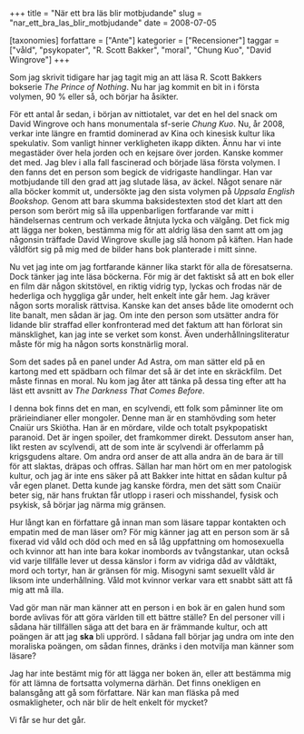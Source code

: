 +++
title = "När ett bra läs blir motbjudande"
slug = "nar_ett_bra_las_blir_motbjudande"
date = 2008-07-05

[taxonomies]
forfattare = ["Ante"]
kategorier = ["Recensioner"]
taggar = ["våld", "psykopater", "R. Scott Bakker", "moral", "Chung Kuo", "David Wingrove"]
+++

Som jag skrivit tidigare har jag tagit mig an att läsa R. Scott Bakkers  bokserie  <em>The Prince of Nothing</em>. Nu har jag kommit en bit in i första volymen, 90 % eller så, och börjar ha åsikter.

För ett antal år sedan, i början av nittiotalet, var det en hel del snack om David Wingrove och hans monumentala sf-serie <em>Chung Kuo</em>. Nu, år 2008, verkar inte längre en framtid dominerad av Kina och kinesisk kultur lika spekulativ. Som vanligt hinner verkligheten ikapp dikten. Ännu har vi inte megastäder över hela jorden och en kejsare över jorden. Kanske kommer det med. Jag blev i alla fall fascinerad och började läsa första volymen. I den fanns det en person som begick de vidrigaste handlingar. Han var motbjudande till den grad att jag slutade läsa, av äckel. Något senare när alla böcker kommit ut, undersökte jag den sista volymen på <em>Uppsala English Bookshop.</em> Genom att bara skumma baksidestexten stod det klart att den person som berört mig så illa uppenbarligen fortfarande var mitt i händelsernas centrum och verkade åtnjuta lycka och välgång. Det fick mig att lägga ner boken, bestämma mig för att aldrig läsa den samt att om jag någonsin träffade David Wingrove skulle jag slå honom på käften. Han hade våldfört sig på mig med de bilder hans bok planterade i mitt sinne.

<!-- more -->

Nu vet jag inte om jag fortfarande känner lika starkt för alla de föresatserna. Dock tänker jag inte läsa böckerna. För mig är det faktiskt så att en bok eller en film där någon skitstövel, en riktig vidrig typ, lyckas och frodas när de hederliga och hyggliga går under, helt enkelt inte går hem. Jag kräver någon sorts moralisk rättvisa. Kanske kan det anses både lite omodernt och lite banalt, men sådan är jag. Om inte den person som utsätter andra för lidande blir straffad eller konfronterad med det faktum att han förlorat sin mänsklighet, kan jag inte se verket som konst. Även underhållningsliteratur måste för mig ha någon sorts konstnärlig moral.

Som det sades på en panel under Ad Astra, om man sätter eld på en kartong med ett spädbarn och filmar det så är det inte en skräckfilm. Det måste finnas en moral. Nu kom jag åter att tänka på dessa ting efter att ha läst ett avsnitt av <em>The Darkness That Comes Before</em>.

I denna bok finns det en man, en scylvendi, ett folk som påminner lite om prärieindianer eller mongoler. Denne man är en stamhövding som heter Cnaiür urs Skiötha. Han är en mördare, vilde och totalt psykpopatiskt paranoid. Det är ingen spoiler, det framkommer direkt. Dessutom anser han, likt resten av scylvendi, att de som inte är scylvendi är offerlamm på krigsgudens altare. Om andra ord anser de att alla andra än de bara är till för att slaktas, dräpas och offras. Sällan har man hört om en mer patologisk kultur, och jag är inte ens säker på att Bakker inte hittat en sådan kultur på vår egen planet. Detta kunde jag kanske fördra, men det sätt som Cnaiür beter sig, när hans fruktan får utlopp i raseri och misshandel, fysisk och psykisk, så börjar jag närma mig gränsen.

Hur långt kan en författare gå innan man som läsare tappar kontakten och empatin med de man läser om? För mig känner jag att en person som är så fixerad vid våld och död och med en så låg uppfattning om homosexuella och kvinnor att han inte bara kokar inombords av tvångstankar, utan också vid varje tillfälle lever ut dessa känslor i form av vidriga dåd av våldtäkt, mord och tortyr, han är gränsen för mig. Misogyni samt sexuellt våld är liksom inte underhållning. Våld mot kvinnor verkar vara ett snabbt sätt att få mig att må illa.

Vad gör man när man känner att en person i en bok är en galen hund som borde avlivas för att göra världen till ett bättre ställe? En del personer vill i sådana här tillfällen säga att det bara en är främmande kultur, och att poängen är att jag <strong>ska</strong> bli upprörd. I sådana fall börjar jag undra om inte den moraliska poängen, om sådan finnes, dränks i den motvilja man känner som läsare?

Jag har inte bestämt mig för att lägga ner boken än, eller att bestämma mig för att lämna de fortsatta volymerna därhän. Det finns onekligen en balansgång att gå som författare. När kan man fläska på med osmakligheter, och när blir de helt enkelt för mycket?

Vi får se hur det går.
